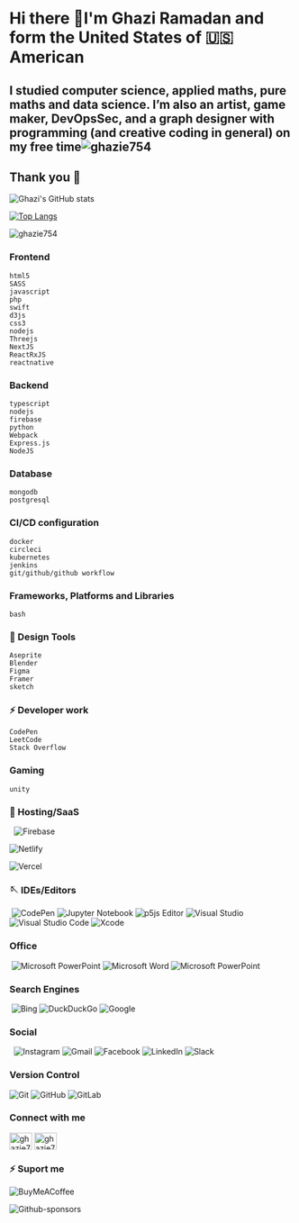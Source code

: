 # Hi there 👋I'm Ghazi Ramadan and form the United States of 🇺🇸  American

## I studied computer science, applied maths, pure maths and data science. I’m also an artist, game maker, DevOpsSec, and a graph designer with programming (and creative coding in general) on my free time<img src="https://komarev.com/ghpvc/?username=ghazie754&label=Profile%20views&color=0e75b6&style=flat" alt="ghazie754" />

## Thank you 🦕

![Ghazi's GitHub stats](https://github-readme-stats.vercel.app/api?username=ghazie754&bg_color=#ffddff&show_icons=true)

[![Top Langs](https://github-readme-stats.vercel.app/api/top-langs/?username=anuraghazra&layout=compact)](https://github.com/anuraghazra/github-readme-stats)

<img align="center" src="https://github-readme-streak-stats.herokuapp.com/?user=ghazie754&theme=highcontrast" alt="ghazie754" />

### Frontend
    html5
    SASS
    javascript
    php
    swift
    d3js
    css3
    nodejs
    Threejs
    NextJS
    ReactRxJS
    reactnative
### Backend
    typescript
    nodejs
    firebase
    python
    Webpack
    Express.js
    NodeJS
### Database
    mongodb
    postgresql
### CI/CD configuration
    docker
    circleci
    kubernetes
    jenkins
    git/github/github workflow
### Frameworks, Platforms and Libraries
    bash
### 🎨 Design Tools
    Aseprite
    Blender
    Figma
    Framer
    sketch
### ⚡ Developer work
    CodePen
    LeetCode
    Stack Overflow

### Gaming
    unity
### 🎈 Hosting/SaaS

&nbsp; ![Firebase](https://img.shields.io/badge/firebase-%23039BE5.svg?style=for-the-badge&logo=firebase)

![Netlify](https://img.shields.io/badge/netlify-%23000000.svg?style=for-the-badge&logo=netlify&logoColor=#00C7B7)

![Vercel](https://img.shields.io/badge/vercel-%23000000.svg?style=for-the-badge&logo=vercel&logoColor=white)

### 🪡 IDEs/Editors

&nbsp;![CodePen](https://img.shields.io/badge/CodePen-white?style=for-the-badge&logo=codepen&logoColor=black) ![Jupyter Notebook](https://img.shields.io/badge/jupyter-%23FA0F00.svg?style=for-the-badge&logo=jupyter&logoColor=white) ![p5js Editor](https://img.shields.io/badge/p5.js-ED225D?style=for-the-badge&logo=p5.js&logoColor=FFFFFF) ![Visual Studio](https://img.shields.io/badge/Visual%20Studio-5C2D91.svg?style=for-the-badge&logo=visual-studio&logoColor=white) ![Visual Studio Code](https://img.shields.io/badge/Visual%20Studio%20Code-0078d7.svg?style=for-the-badge&logo=visual-studio-code&logoColor=white) ![Xcode](https://img.shields.io/badge/Xcode-007ACC?style=for-the-badge&logo=Xcode&logoColor=white)

### Office

 &nbsp;![Microsoft PowerPoint](https://img.shields.io/badge/Microsoft_PowerPoint-B7472A?style=for-the-badge&logo=microsoft-powerpoint&logoColor=white) ![Microsoft Word](https://img.shields.io/badge/Microsoft_Word-2B579A?style=for-the-badge&logo=microsoft-word&logoColor=white) ![Microsoft PowerPoint](https://img.shields.io/badge/Microsoft_PowerPoint-B7472A?style=for-the-badge&logo=microsoft-powerpoint&logoColor=white)

### Search Engines

&nbsp;![Bing](https://img.shields.io/badge/Microsoft%20Bing-258FFA?style=for-the-badge&logo=Microsoft%20Bing&logoColor=white) ![DuckDuckGo](https://img.shields.io/badge/DuckDuckGo-DE5833?style=for-the-badge&logo=DuckDuckGo&logoColor=white) ![Google](https://img.shields.io/badge/google-4285F4?style=for-the-badge&logo=google&logoColor=white)

### Social

&nbsp;&nbsp;![Instagram](https://img.shields.io/badge/-%23E4405F.svg?style=for-the-badge&logo=Instagram&logoColor=white) ![Gmail](https://img.shields.io/badge/Gmail-D14836?style=for-the-badge&logo=gmail&logoColor=white) ![Facebook](https://img.shields.io/badge/Facebook-%231877F2.svg?style=for-the-badge&logo=Facebook&logoColor=white) ![LinkedIn](https://img.shields.io/badge/linkedin-%230077B5.svg?style=for-the-badge&logo=linkedin&logoColor=white) ![Slack](https://img.shields.io/badge/Slack-4A154B?style=for-the-badge&logo=slack&logoColor=white)

### Version Control

 ![Git](https://img.shields.io/badge/git-%23F05033.svg?style=for-the-badge&logo=git&logoColor=white)
 ![GitHub](https://img.shields.io/badge/github-%23121011.svg?style=for-the-badge&logo=github&logoColor=white)
 ![GitLab](https://img.shields.io/badge/gitlab-%23181717.svg?style=for-the-badge&logo=gitlab&logoColor=white)

### Connect with me

<a href="https://codepen.io/ghazie754" target="blank"><img align="center" src="https://raw.githubusercontent.com/rahuldkjain/github-profile-readme-generator/master/src/images/icons/Social/codepen.svg" alt="ghazie754" height="30" width="40" /></a>
<a href="https://dribbble.com/ghazie754" target="blank"><img align="center" src="https://raw.githubusercontent.com/rahuldkjain/github-profile-readme-generator/master/src/images/icons/Social/dribbble.svg" alt="ghazie754" height="30" width="40" /></a>

### ⚡ Suport me

![BuyMeACoffee](https://img.shields.io/badge/Buy%20Me%20a%20Coffee-ffdd00?style=for-the-badge&logo=buy-me-a-coffee&logoColor=black)

![Github-sponsors](https://img.shields.io/badge/sponsor-30363D?style=for-the-badge&logo=GitHub-Sponsors&logoColor=#EA4AAA)
